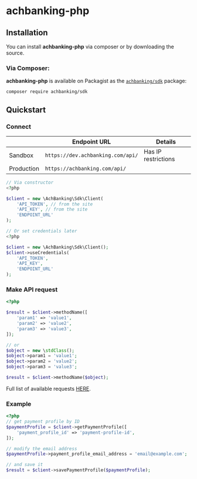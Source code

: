 # achbanking-php

## Installation

You can install **achbanking-php** via composer or by downloading the source.

### Via Composer:

**achbanking-php** is available on Packagist as the
[`achbanking/sdk`](https://packagist.org/packages/achbanking/sdk) package:

```
composer require achbanking/sdk
```

## Quickstart

### Connect

| | Endpoint URL | Details |
| --- | --- | --- |
| Sandbox | `https://dev.achbanking.com/api/` | Has IP restrictions |
| Production | `https://achbanking.com/api/` | |

```php
// Via constructor
<?php

$client = new \AchBanking\Sdk\Client(
    'API_TOKEN', // from the site
    'API_KEY', // from the site
    'ENDPOINT_URL'
);
```

```php
// Or set credentials later
<?php

$client = new \AchBanking\Sdk\Client();
$client->useCredentials(
    'API_TOKEN',
    'API_KEY',
    'ENDPOINT_URL'
);
```

### Make API request

```php
<?php

$result = $client->methodName([
    'param1' => 'value1',
    'param2' => 'value2',
    'param3' => 'value3',
]);

// or
$object = new \stdClass();
$object->param1 = 'value1';
$object->param2 = 'value2';
$object->param3 = 'value3';

$result = $client->methodName($object);
```

Full list of available requests [HERE](https://achbanking.com/apiDoc/#endpointsDirectly).

### Example

```php
<?php
// get payment profile by ID
$paymentProfile = $client->getPaymentProfile([
    'payment_profile_id' => 'payment-profile-id',
]);

// modify the email address
$paymentProfile->payment_profile_email_address = 'email@example.com';

// and save it
$result = $client->savePaymentProfile($paymentProfile);
```
